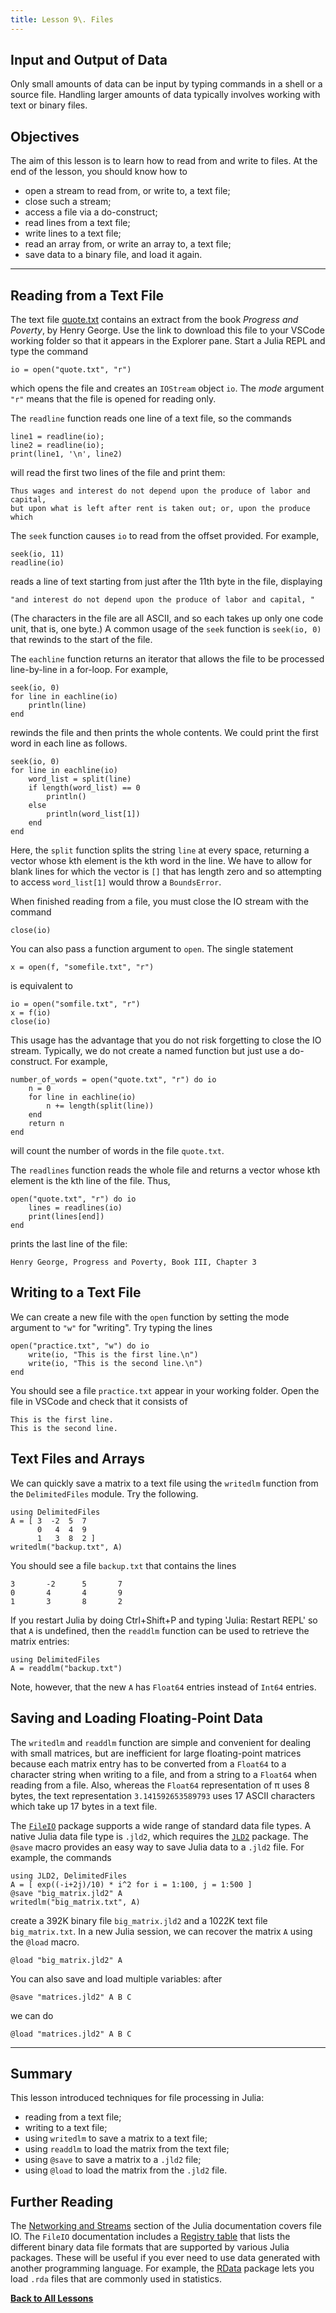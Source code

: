 ```yaml
---
title: Lesson 9\. Files
---
```


## Input and Output of Data

Only small amounts of data can be input by typing commands in a shell or a
source file.  Handling larger amounts of data typically involves working
with text or binary files.

## Objectives

The aim of this lesson is to learn how to read from and write to files.
At the end of the lesson, you should know how to

* open a stream to read from, or write to, a text file;
* close such a stream;
* access a file via a do-construct;
* read lines from a text file;
* write lines to a text file;
* read an array from, or write an array to, a text file;
* save data to a binary file, and load it again.

* * *

## Reading from a Text File

The text file [quote.txt](../downloads/quote.txt) contains an 
extract from the book *Progress and Poverty*, by Henry George.  Use the
link to download this file to your VSCode working folder so that it appears 
in the Explorer pane.  Start a Julia REPL and type the command
```
io = open("quote.txt", "r")
```
which opens the file and creates an `IOStream` object `io`.  The *mode*
argument `"r"` means that the file is opened for reading only.

The `readline` function reads one line of a text file, so the commands
```
line1 = readline(io);
line2 = readline(io);
print(line1, '\n', line2)
```
will read the first two lines of the file and print them:
```
Thus wages and interest do not depend upon the produce of labor and capital, 
but upon what is left after rent is taken out; or, upon the produce which
```

The `seek` function causes `io` to read from the offset provided.  For example,
```
seek(io, 11)
readline(io)
```
reads a line of text starting from just after the 11th byte in the file,
displaying
```
"and interest do not depend upon the produce of labor and capital, "
```
(The characters in the file are all ASCII, and so each takes up only one
code unit, that is, one byte.)  A common usage of the `seek` function
is `seek(io, 0)` that rewinds to the start of the file.

The `eachline` function returns an iterator that allows the file to be 
processed line-by-line in a for-loop.  For example,
```
seek(io, 0)
for line in eachline(io)
    println(line)
end
```
rewinds the file and then prints the whole contents.  We could print the
first word in each line as follows.
```
seek(io, 0)
for line in eachline(io)
    word_list = split(line)
    if length(word_list) == 0
        println()
    else
        println(word_list[1])
    end
end
```
Here, the `split` function splits the string `line` at every space, returning
a vector whose kth element is the kth word in the line.  We have to allow
for blank lines for which the vector is `[]` that has length zero and so
attempting to access `word_list[1]` would throw a `BoundsError`.

When finished reading from a file, you must close the IO stream with the 
command
```
close(io)
```
You can also pass a function argument to `open`. The single statement
```
x = open(f, "somefile.txt", "r")
```
is equivalent to
```
io = open("somfile.txt", "r")
x = f(io)
close(io)
```
This usage has the advantage that you do not risk forgetting to close the
IO stream.  Typically, we do not create a named function but just use a
do-construct.  For example,
```
number_of_words = open("quote.txt", "r") do io
    n = 0
    for line in eachline(io)
        n += length(split(line))
    end
    return n
end
```
will count the number of words in the file `quote.txt`.

The `readlines` function reads the whole file and returns a vector whose
kth element is the kth line of the file.  Thus,
```
open("quote.txt", "r") do io
    lines = readlines(io)
    print(lines[end])
end
```
prints the last line of the file:
```
Henry George, Progress and Poverty, Book III, Chapter 3
```

## Writing to a Text File

We can create a new file with the `open` function by setting the mode
argument to `"w"` for "writing".  Try typing the lines
```
open("practice.txt", "w") do io
    write(io, "This is the first line.\n")
    write(io, "This is the second line.\n")
end
```
You should see a file `practice.txt` appear in your working folder.  Open
the file in VSCode and check that it consists of
```
This is the first line.
This is the second line.
```

## Text Files and Arrays

We can quickly save a matrix to a text file using the `writedlm` function
from the `DelimitedFiles` module.  Try the following.
```
using DelimitedFiles
A = [ 3  -2  5  7
      0   4  4  9 
      1   3  8  2 ]
writedlm("backup.txt", A)
```
You should see a file `backup.txt` that contains the lines
```
3       -2      5       7
0       4       4       9
1       3       8       2
```
If you restart Julia by doing Ctrl+Shift+P and typing 'Julia: Restart REPL' so 
that `A` is undefined, then the `readdlm` function can be used to retrieve
the matrix entries:
```
using DelimitedFiles
A = readdlm("backup.txt")
```
Note, however, that the new `A` has `Float64` entries instead of `Int64`
entries.

## Saving and Loading Floating-Point Data

The `writedlm` and `readdlm` function are simple and convenient for
dealing with small matrices, but are inefficient for large floating-point
matrices because each matrix entry has to be converted from a `Float64` to a
character string when writing to a file, and from a string to a `Float64` when
reading from a file.  Also, whereas the `Float64` representation of π uses 
8 bytes, the text representation `3.141592653589793` uses 17 ASCII 
characters which take up 17 bytes in a text file.

The [`FileIO`](https://juliaio.github.io/FileIO.jl/stable/) package supports 
a wide range of standard data file types.  A native Julia data file type
is `.jld2`, which requires the 
[`JLD2`](https://docs.juliahub.com/JLD2/O1EyT/0.1.13/) package.  The `@save`
macro provides an easy way to save Julia data to a `.jld2` file.  For
example, the commands
```
using JLD2, DelimitedFiles
A = [ exp((-i+2j)/10) * i^2 for i = 1:100, j = 1:500 ]
@save "big_matrix.jld2" A
writedlm("big_matrix.txt", A)
```
create a 392K binary file `big_matrix.jld2` and a 1022K text file 
`big_matrix.txt`.  In a new Julia session, we can recover the matrix `A`
using the `@load` macro.
```
@load "big_matrix.jld2" A
```
You can also save and load multiple variables: after
```
@save "matrices.jld2" A B C
```
we can do
```
@load "matrices.jld2" A B C
```

* * *

## Summary

This lesson introduced techniques for file processing in Julia:

* reading from a text file;
* writing to a text file;
* using `writedlm` to save a matrix to a text file;
* using `readdlm` to load the matrix from the text file;
* using `@save` to save a matrix to a `.jld2` file;
* using `@load` to load the matrix from the `.jld2` file.

## Further Reading

The [Networking and Streams](https://docs.julialang.org/en/v1/manual/networking-and-streams/) section of the Julia documentation covers file IO.  The `FileIO`
documentation includes a 
[Registry table](https://juliaio.github.io/FileIO.jl/stable/registry/#Registry-table) that lists the different binary data file formats that are supported
by various Julia packages.  These will be useful if you ever need to use
data generated with another programming language.  For example, the
[RData](https://github.com/JuliaData/RData.jl) package lets you load `.rda`
files that are commonly used in statistics.

[**Back to All Lessons**](../index.html)
